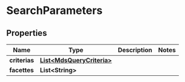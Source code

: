 
# SearchParameters

## Properties
Name | Type | Description | Notes
------------ | ------------- | ------------- | -------------
**criterias** | [**List&lt;MdsQueryCriteria&gt;**](MdsQueryCriteria.md) |  | 
**facettes** | **List&lt;String&gt;** |  | 



